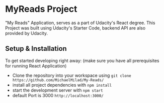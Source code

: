# MyReads Project

"My Reads" Application, serves as a part of Udacity's React degree.
This Project was built using Udacity's Starter Code, backend API are also provided by Udacity.


## Setup & Installation

To get started developing right away: (make sure you have all prerequisites for running React Application)

- Clone the repository into your workspace using `git clone https://github.com/MichaelMilad/My-Reads/`
- install all project dependencies with `npm install`
- start the development server with `npm start`
- default Port is 3000 `http://localhost:3000/`